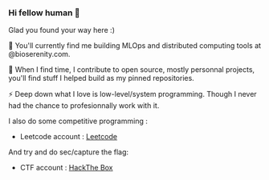 ### Hi fellow human 👋

Glad you found your way here :) 

🔭 You'll currently find me building MLOps and distributed computing tools at @bioserenity.com. 

🌱 When I find time, I contribute to open source, mostly personnal projects, you'll find stuff I helped build as my pinned repositories.

⚡ Deep down what I love is low-level/system programming. Though I never had the chance to profesionnally work with it.

I also do some competitive programming : 
* Leetcode account : [Leetcode](https://leetcode.com/olivierkessler/)

And try and do sec/capture the flag:
* CTF account : [HackThe Box](https://app.hackthebox.com/profile/1637881)
  
<!--
**OlivierKessler01/OlivierKessler01** is a ✨ _special_ ✨ repository because its `README.md` (this file) appears on your GitHub profile.

Here are some ideas to get you started:

- 🔭 I’m currently working on ...
- 🌱 I’m currently learning ...
- 👯 I’m looking to collaborate on ...
- 🤔 I’m looking for help with ...
- 💬 Ask me about ...
- 📫 How to reach me: ...
- 😄 Pronouns: ...
- ⚡ Fun fact: ...
-->

